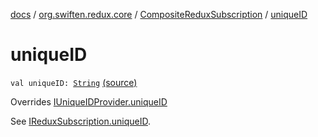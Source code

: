 [docs](../../index.md) / [org.swiften.redux.core](../index.md) / [CompositeReduxSubscription](index.md) / [uniqueID](./unique-i-d.md)

# uniqueID

`val uniqueID: `[`String`](https://kotlinlang.org/api/latest/jvm/stdlib/kotlin/-string/index.html) [(source)](https://github.com/protoman92/KotlinRedux/tree/master/common/common-core/src/main/kotlin/org/swiften/redux/core/Subscription.kt#L60)

Overrides [IUniqueIDProvider.uniqueID](../-i-unique-i-d-provider/unique-i-d.md)

See [IReduxSubscription.uniqueID](../-i-unique-i-d-provider/unique-i-d.md).

